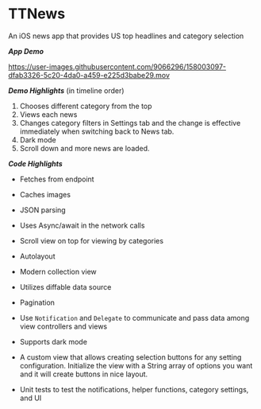 # TTNews
An iOS news app that provides US top headlines and category selection

**_App Demo_**

https://user-images.githubusercontent.com/9066296/158003097-dfab3326-5c20-4da0-a459-e225d3babe29.mov

**_Demo Highlights_**
(in timeline order)
1. Chooses different category from the top
2. Views each news
3. Changes category filters in Settings tab and the change is effective immediately when switching back to News tab.
4. Dark mode
5. Scroll down and more news are loaded.

**_Code Highlights_**
* Fetches from endpoint
* Caches images
* JSON parsing
* Uses Async/await in the network calls

* Scroll view on top for viewing by categories
* Autolayout
* Modern collection view
* Utilizes diffable data source
* Pagination

* Use `Notification` and `Delegate` to communicate and pass data among view controllers and views
* Supports dark mode
* A custom view that allows creating selection buttons for any setting configuration. Initialize the view with a String array of options you want and it will create buttons in nice layout.
* Unit tests to test the notifications, helper functions, category settings, and UI
